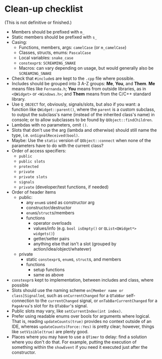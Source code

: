 # Clean-up checklist

(This is not definitive or finished.)

- Members should be prefixed with `m_`
- Static members should be prefixed with `s_`
- Casing:
	- Functions, members, args: `camelCase` (or `m_camelCase`)
	- Classes, structs, enums: `PascalCase`
	- Local variables: `snake_case`
	- `constexpr`s: `SCREAMING_SNAKE`
	- Macros: can vary depending on usage, but would generally also be `SCREAMING_SNAKE`
- Check that `#include`s are kept to the `.cpp` file where possible.
- Includes should be grouped into 3 A-Z groups: **Me**, **You**, and **Them**. **Me** means files like `Fernanda.h`; **You** means from outside libraries, as in `<QWidget>` or `<Windows.h>`; and **Them** means from the C/C++ standard library.
- Use `Q_OBJECT` for, obviously, signals/slots, but also if you want: a function like `QWidget::parent()`, where the `parent` is a custom subclass, to output the subclass's name (instead of the inherited class's name) in console; or to allow subclasses to be found by `QObject::findChildren`.
- Lambdas with no parameters, omit `()`.
- Slots that don't use the arg (lambda and otherwise) should still name the type, i.e. `onSignalReceived(bool)`.
- Maybe: Use the `static` version of `QObject::connect` when none of the parameters have to do with the current class?
- Order of access specifiers:
	- `public`
	- `public slots`
	- `protected`
	- `private`
	- `private slots`
	- `signals`
	- `private` (developer/test functions, if needed)
- Order of header items
	- public:
		- any `enum`s used as constructor arg
		- constructor/destructor
		- `enum`s/`struct`s/members
		- functions
			- operator overloads
			- values/info (e.g. `bool isEmpty()` or `QList<QWidget*> widgets()`)
			- getter/setter pairs
			- anything else that isn't a slot (grouped by action/idea/object/whatever)
	- private
		- static `constexpr`s, `enum`s, `struct`s, and members
		- functions
			- setup functions
			- same as above
- `constexpr`s kept to implementation, between includes and class, where possible
- Slots should use the naming scheme `on[Member name or class]Signalled`, such as `onCurrentChanged` for a `QTabBar` self-connection to the `currentChanged` signal, or `onTabBarCurrentChanged` for a `PageArea`'s slot for its `QTabBar`'s signal.
- Public slots may vary, like `setCurrentIndex(int index)`.
- Prefer using readable enums over bools for arguments where logical. That is, reading `updateCounts(true)` provides no context outside of an IDE, whereas `updateCounts(Force::Yes)` is pretty clear; however, things like `setVisible(true)` are plenty good.
- Places where you may have to use a `QTimer` to delay: find a solution where you don't do that. For example, putting the execution of something within the `showEvent` if you need it executed just after the constructor.
